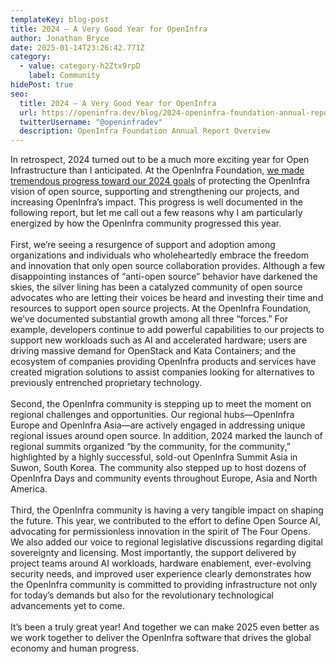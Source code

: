 ```yaml
---
templateKey: blog-post
title: 2024 — A Very Good Year for OpenInfra
author: Jonathan Bryce
date: 2025-01-14T23:26:42.771Z
category:
  - value: category-h2Ztx9rpD
    label: Community
hidePost: true
seo:
  title: 2024 — A Very Good Year for OpenInfra
  url: https://openinfra.dev/blog/2024-openinfra-foundation-annual-report
  twitterUsername: "@openinfradev"
  description: OpenInfra Foundation Annual Report Overview
---
```

In retrospect, 2024 turned out to be a much more exciting year for Open Infrastructure than I anticipated. At the OpenInfra Foundation, [we made tremendous progress toward our 2024 goals](https://openinfra.org/annual-report/2024) of protecting the OpenInfra vision of open source, supporting and strengthening our projects, and increasing OpenInfra’s impact. This progress is well documented in the following report, but let me call out a few reasons why I am particularly energized by how the OpenInfra community progressed this year.\
\
First, we’re seeing a resurgence of support and adoption among organizations and individuals who wholeheartedly embrace the freedom and innovation that only open source collaboration provides. Although a few disappointing instances of “anti-open source” behavior have darkened the skies, the silver lining has been a catalyzed community of open source advocates who are letting their voices be heard and investing their time and resources to support open source projects. At the OpenInfra Foundation, we’ve documented substantial growth among all three “forces.” For example, developers continue to add powerful capabilities to our projects to support new workloads such as AI and accelerated hardware; users are driving massive demand for OpenStack and Kata Containers; and the ecosystem of companies providing OpenInfra products and services have created migration solutions to assist companies looking for alternatives to previously entrenched proprietary technology.\
\
Second, the OpenInfra community is stepping up to meet the moment on regional challenges and opportunities. Our regional hubs—OpenInfra Europe and OpenInfra Asia—are actively engaged in addressing unique regional issues around open source. In addition, 2024 marked the launch of regional summits organized “by the community, for the community,” highlighted by a highly successful, sold-out OpenInfra Summit Asia in Suwon, South Korea. The community also stepped up to host dozens of OpenInfra Days and community events throughout Europe, Asia and North America.\
\
Third, the OpenInfra community is having a very tangible impact on shaping the future. This year, we contributed to the effort to define Open Source AI, advocating for permissionless innovation in the spirit of The Four Opens. We also added our voice to regional legislative discussions regarding digital sovereignty and licensing. Most importantly, the support delivered by project teams around AI workloads, hardware enablement, ever-evolving security needs, and improved user experience clearly demonstrates how the OpenInfra community is committed to providing infrastructure not only for today’s demands but also for the revolutionary technological advancements yet to come.\
\
It’s been a truly great year! And together we can make 2025 even better as we work together to deliver the OpenInfra software that drives the global economy and human progress.